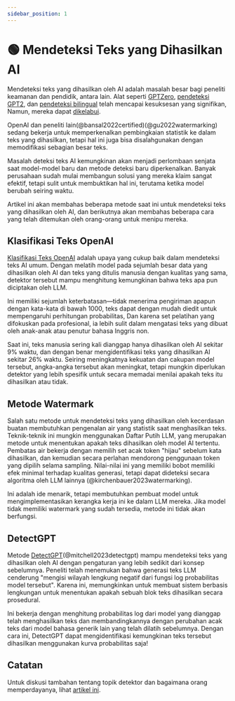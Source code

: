 ```yaml
---
sidebar_position: 1
--- 
```


# 🟢 Mendeteksi Teks yang Dihasilkan AI

Mendeteksi teks yang dihasilkan oleh AI adalah masalah besar bagi peneliti keamanan dan pendidik, antara lain. Alat seperti [GPTZero](https://gptzero.me), [pendeteksi GPT2](https://openai-openai-detector.hf.space), dan [pendeteksi bilingual](https://github.com/Hello-SimpleAI/chatgpt-comparison-detection) telah mencapai kesuksesan yang signifikan, Namun, mereka dapat [dikelabui](https://learnprompting.org/docs/miscl/trickery).

OpenAI dan peneliti lain(@bansal2022certified)(@gu2022watermarking) sedang bekerja untuk memperkenalkan pembingkaian statistik ke dalam teks yang dihasilkan, tetapi hal ini juga bisa disalahgunakan dengan memodifikasi sebagian besar teks.

Masalah deteksi teks AI kemungkinan akan menjadi perlombaan senjata saat model-model baru dan metode deteksi baru diperkenalkan. Banyak perusahaan sudah mulai membangun solusi yang mereka klaim sangat efektif, tetapi sulit untuk membuktikan hal ini, terutama ketika model berubah seiring waktu.

Artikel ini akan membahas beberapa metode saat ini untuk mendeteksi teks yang dihasilkan oleh AI, dan berikutnya akan membahas beberapa cara yang telah ditemukan oleh orang-orang untuk menipu mereka.

## Klasifikasi Teks OpenAI

[Klasifikasi Teks OpenAI](https://platform.openai.com/ai-text-classifier) adalah upaya yang cukup baik dalam mendeteksi teks AI umum. Dengan melatih model pada sejumlah besar data yang dihasilkan oleh AI dan teks yang ditulis manusia dengan kualitas yang sama, detektor tersebut mampu menghitung kemungkinan bahwa teks apa pun diciptakan oleh LLM.

Ini memiliki sejumlah keterbatasan—tidak menerima pengiriman apapun dengan kata-kata di bawah 1000, teks dapat dengan mudah diedit untuk mempengaruhi perhitungan probabilitas, Dan karena set pelatihan yang difokuskan pada profesional, ia lebih sulit dalam mengatasi teks yang dibuat oleh anak-anak atau penutur bahasa Inggris non.

Saat ini, teks manusia sering kali dianggap hanya dihasilkan oleh AI sekitar 9% waktu, dan dengan benar mengidentifikasi teks yang dihasilkan AI sekitar 26% waktu. Seiring meningkatnya kekuatan dan cakupan model tersebut, angka-angka tersebut akan meningkat, tetapi mungkin diperlukan detektor yang lebih spesifik untuk secara memadai menilai apakah teks itu dihasilkan atau tidak.

## Metode Watermark

Salah satu metode untuk mendeteksi teks yang dihasilkan oleh kecerdasan buatan membutuhkan pengenalan air yang statistik saat menghasilkan teks. Teknik-teknik ini mungkin menggunakan Daftar Putih LLM, yang merupakan metode untuk menentukan apakah teks dihasilkan oleh model AI tertentu. Pembatas air bekerja dengan memilih set acak token "hijau" sebelum kata dihasilkan, dan kemudian secara perlahan mendorong penggunaan token yang dipilih selama sampling. Nilai-nilai ini yang memiliki bobot memiliki efek minimal terhadap kualitas generasi, tetapi dapat dideteksi secara algoritma oleh LLM lainnya (@kirchenbauer2023watermarking).

Ini adalah ide menarik, tetapi membutuhkan pembuat model untuk mengimplementasikan kerangka kerja ini ke dalam LLM mereka. Jika model tidak memiliki watermark yang sudah tersedia, metode ini tidak akan berfungsi.

## DetectGPT

Metode [DetectGPT](https://detectgpt.ericmitchell.ai/)(@mitchell2023detectgpt) mampu mendeteksi teks yang dihasilkan oleh AI dengan pengaturan yang lebih sedikit dari konsep sebelumnya. Peneliti telah menemukan bahwa generasi teks LLM cenderung "mengisi wilayah lengkung negatif dari fungsi log probabilitas model tersebut". Karena ini, memungkinkan untuk membuat sistem berbasis lengkungan untuk menentukan apakah sebuah blok teks dihasilkan secara prosedural.

Ini bekerja dengan menghitung probabilitas log dari model yang dianggap telah menghasilkan teks dan membandingkannya dengan perubahan acak teks dari model bahasa generik lain yang telah dilatih sebelumnya. Dengan cara ini, DetectGPT dapat mengidentifikasi kemungkinan teks tersebut dihasilkan menggunakan kurva probabilitas saja!

## Catatan

Untuk diskusi tambahan tentang topik detektor dan bagaimana orang memperdayanya, lihat [artikel ini](https://learnprompting.org/docs/miscl/trickery).
